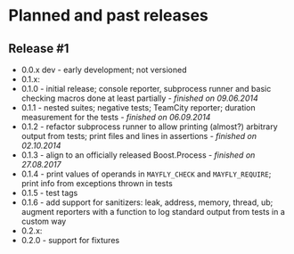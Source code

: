 # Planned and past releases

## Release #1

* 0.0.x dev - early development; not versioned
* 0.1.x:
 * 0.1.0 - initial release; console reporter, subprocess runner and basic checking macros done at least partially - *finished on 09.06.2014*
 * 0.1.1 - nested suites; negative tests; TeamCity reporter; duration measurement for the tests - *finished on 06.09.2014*
 * 0.1.2 - refactor subprocess runner to allow printing (almost?) arbitrary output from tests; print files and lines in assertions - *finished on 02.10.2014*
 * 0.1.3 - align to an officially released Boost.Process - *finished on 27.08.2017*
 * 0.1.4 - print values of operands in `MAYFLY_CHECK` and `MAYFLY_REQUIRE`; print info from exceptions thrown in tests
 * 0.1.5 - test tags
 * 0.1.6 - add support for sanitizers: leak, address, memory, thread, ub; augment reporters with a function to log standard output from tests in a custom way
* 0.2.x:
 * 0.2.0 - support for fixtures

